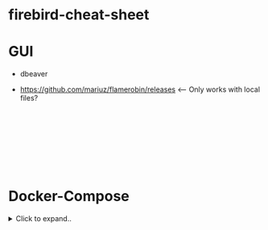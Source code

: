 # firebird-cheat-sheet

# GUI
- dbeaver
  
- https://github.com/mariuz/flamerobin/releases <-- Only works with local files?




<br><br>
---
<br><br>



#  Docker-Compose 

<details><summary>Click to expand..</summary>

Following commands work for 2.5 & 5.0:

## 🔍 Container Logs prüfen  
Enthält auch die Firebird-Version:  
```shell
docker logs dev-environment-firebird-1
```

## 🔄 Docker Container Neustart  
```shell
docker restart dev-environment-firebird-1
```

---

## 🔧 Konfigurations- und Datenbankprüfung  
### 📜 Prüfen, ob die Config existiert  
```shell
docker exec -it dev-environment-firebird-1 cat /firebird/etc/firebird.conf
```

### 📂 Volumes und Pfade sicherstellen  
```shell
docker exec -it dev-environment-firebird-1 ls -l /firebird/etc/
```

### 🗄️ Prüfen, ob die Datenbank existiert  
```shell
docker exec -it dev-environment-firebird-1 ls -l /firebird/data/
```

---

# 🔥 Firebird 2.5.8-ss  
🔗 [Docker Hub](https://hub.docker.com/layers/jacobalberty/firebird/2.5.8-ss/images/sha256-0749a634c0fed18ef60ad18e0634d9f48822ab7a7aab2f708630288ad96f48f1)  

### 🛠️ Docker-Compose  
```yaml
version: '3.8'

services:
  firebird:
    image: jacobalberty/firebird:2.5.8-ss
    environment:
      - ISC_PASSWORD=masterkey
      - FIREBIRD_USER=test
      - FIREBIRD_PASSWORD=test
      - FIREBIRD_DATABASE=testdb.fdb
      - EnableLegacyClientAuth=true
      - EnableWireCrypt=false
      - DataTypeCompatibility=2.5
      - TZ=Europe/Berlin
    ports:
      - "3050:3050"
    volumes:
      - ${FIREBIRD_HOME:-~/data/firebird}/data:/firebird/data
      - ${FIREBIRD_HOME:-~/data/firebird}/system:/firebird/system
      - ${FIREBIRD_HOME:-~/data/firebird}/etc:/firebird/etc
    healthcheck:
      test: ["CMD-SHELL", "nc -z localhost 3050"]
      interval: 30s
      timeout: 10s
      retries: 3
```

---

## 🖥️ CLI-Kommandos (Firebird 2.5)  
<details><summary>▶️ Datenbankverbindung</summary>

```shell
# Als SYSDBA
docker exec -it dev-environment-firebird-1 /usr/local/firebird/bin/isql -user SYSDBA -password masterkey localhost:/firebird/data/testdb.fdb

# Als normaler Benutzer
docker exec -it dev-environment-firebird-1 /usr/local/firebird/bin/isql -user test -password test localhost:/firebird/data/testdb.fdb

# Sobald du verbunden bist:
SHOW DATABASE;
```
</details>

<details><summary>▶️ SYSDBA Passwort prüfen/ändern</summary>

```shell
# Passwort anzeigen
docker exec -it dev-environment-firebird-1 cat /firebird/etc/SYSDBA.password

# Passwort ändern (gsec utility)
docker exec -it dev-environment-firebird-1 /usr/local/firebird/bin/gsec -user SYSDBA -password masterkey
```
</details>

<details><summary>▶️ Firebird Logs ansehen</summary>

```shell
docker exec -it dev-environment-firebird-1 cat /firebird/log/firebird.log
```
</details>

---

## 🔄 Firebird 5.0  
🔗 [Docker Hub](https://hub.docker.com/r/firebirdsql/firebird)  

### 🛠️ Docker-Compose  
```yaml
version: '3.8'

services:
  firebird:
    image: firebirdsql/firebird:latest
    environment:
      - FIREBIRD_ROOT_PASSWORD=masterkey
      - FIREBIRD_USER=test
      - FIREBIRD_PASSWORD=test
      - FIREBIRD_DATABASE=testdb.fdb
      - FIREBIRD_DATABASE_DEFAULT_CHARSET=UTF8
      - TZ=Europe/Berlin
      - FIREBIRD_CONF_WireCrypt=Disabled
    ports:
      - "3050:3050"
    volumes:
      - ${FIREBIRD_HOME:-~/data/firebird}:/var/lib/firebird/data
    healthcheck:
      test: ["CMD", "isql", "-user", "SYSDBA", "-password", "masterkey", "localhost:testdb.fdb"]
      interval: 10s
      timeout: 5s
      retries: 5
```

---

## 🖥️ CLI-Kommandos (Firebird 5.0)  
<details><summary>▶️ Datenbankverbindung</summary>

```shell
docker exec -it dev-environment-firebird-1 isql -user SYSDBA -password masterkey localhost:/var/lib/firebird/data/testdb.fdb

# Sobald du verbunden bist:
SHOW DATABASE;
```
</details>

---

## ⚖️ Unterschiede Firebird 2.5 vs. 5.0  
| Feature                 | Firebird 2.5 (`jacobalberty/firebird`) | Firebird 5.0 (`firebirdsql/firebird`) |
|-------------------------|---------------------------------|----------------------------------|
| **Verzeichnisstruktur** | `/firebird/data` für DBs, `/firebird/etc` für Configs | `/var/lib/firebird/data` für DBs, Configs direkt unter `/etc` |
| **Auth & Passwort**     | `ISC_PASSWORD` für SYSDBA-Passwort | `FIREBIRD_ROOT_PASSWORD` für SYSDBA-Passwort |
| **WireCrypt**           | `EnableWireCrypt=false` nötig für unverschlüsselte Verbindungen | `FIREBIRD_CONF_WireCrypt=Disabled` statt `EnableWireCrypt` |
| **Health Check**        | Prüft mit `nc -z localhost 3050` | Prüft mit `isql`-Kommando |
| **Passwort-Länge**      | Max. 8 Zeichen für Firebird 2.5 | Längere Passwörter erlaubt |

---

## 🛠️ Wichtige Firebird-Pfade  
📂 **Firebird 2.5**  
- **Basis:** `/usr/local/firebird`  
- **Binaries:** `/usr/local/firebird/bin`  
- **Daten:** `/firebird/data`  
- **Konfiguration:** `/firebird/etc`  
- **Logs:** `/firebird/log`  

📂 **Firebird 5.0**  
- **Basis:** `/var/lib/firebird`  
- **Binaries:** `/usr/bin`  
- **Daten:** `/var/lib/firebird/data`  
- **Konfiguration:** `/etc/firebird/`  
- **Logs:** `/var/log/firebird.log`  

---

## 🎯 Tipps für die Nutzung  
✅ **Immer den vollständigen Pfad zu den Binaries angeben** (`/usr/local/firebird/bin/isql` oder `/usr/bin/isql`)  
✅ **SYSDBA Passwort** findet sich in `/firebird/etc/SYSDBA.password` (2.5) oder `/etc/firebird/SYSDBA.password` (5.0)  
✅ **Für node-firebird Verbindungen:** `EnableWireCrypt=false` setzen  


</details>

